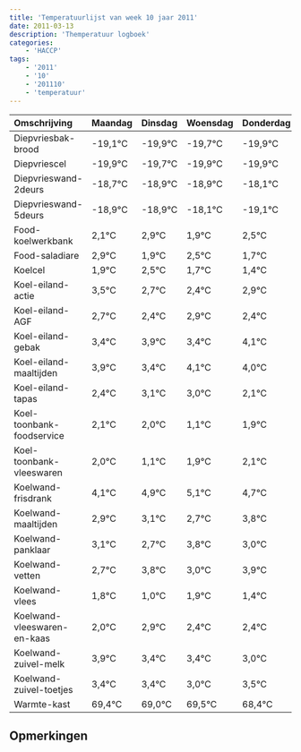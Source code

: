 ```yaml
---
title: 'Temperatuurlijst van week 10 jaar 2011'
date: 2011-03-13
description: 'Themperatuur logboek'
categories:
    - 'HACCP'
tags:
    - '2011'
    - '10'
    - '201110'
    - 'temperatuur'
---
```

|Omschrijving|Maandag|Dinsdag|Woensdag|Donderdag|Vrijdag|Zaterdag|Zondag|
|:---|:---|:---|:---|:---|:---|:---|:---|
|Diepvriesbak-brood|-19,1°C|-19,9°C|-19,7°C|-19,9°C|-19,9°C|-19,1°C|-20,1°C|
|Diepvriescel|-19,9°C|-19,7°C|-19,9°C|-19,9°C|-19,1°C|-20,1°C|-19,5°C|
|Diepvrieswand-2deurs|-18,7°C|-18,9°C|-18,9°C|-18,1°C|-19,1°C|-18,5°C|-19,3°C|
|Diepvrieswand-5deurs|-18,9°C|-18,9°C|-18,1°C|-19,1°C|-18,5°C|-19,3°C|-19,6°C|
|Food-koelwerkbank|2,1°C|2,9°C|1,9°C|2,5°C|1,7°C|1,4°C|1,9°C|
|Food-saladiare|2,9°C|1,9°C|2,5°C|1,7°C|1,4°C|1,9°C|1,4°C|
|Koelcel|1,9°C|2,5°C|1,7°C|1,4°C|1,9°C|1,4°C|2,1°C|
|Koel-eiland-actie|3,5°C|2,7°C|2,4°C|2,9°C|2,4°C|3,1°C|3,0°C|
|Koel-eiland-AGF|2,7°C|2,4°C|2,9°C|2,4°C|3,1°C|3,0°C|2,1°C|
|Koel-eiland-gebak|3,4°C|3,9°C|3,4°C|4,1°C|4,0°C|3,1°C|3,9°C|
|Koel-eiland-maaltijden|3,9°C|3,4°C|4,1°C|4,0°C|3,1°C|3,9°C|4,1°C|
|Koel-eiland-tapas|2,4°C|3,1°C|3,0°C|2,1°C|2,9°C|3,1°C|2,7°C|
|Koel-toonbank-foodservice|2,1°C|2,0°C|1,1°C|1,9°C|2,1°C|1,7°C|2,8°C|
|Koel-toonbank-vleeswaren|2,0°C|1,1°C|1,9°C|2,1°C|1,7°C|2,8°C|2,0°C|
|Koelwand-frisdrank|4,1°C|4,9°C|5,1°C|4,7°C|5,8°C|5,0°C|5,9°C|
|Koelwand-maaltijden|2,9°C|3,1°C|2,7°C|3,8°C|3,0°C|3,9°C|3,4°C|
|Koelwand-panklaar|3,1°C|2,7°C|3,8°C|3,0°C|3,9°C|3,4°C|3,4°C|
|Koelwand-vetten|2,7°C|3,8°C|3,0°C|3,9°C|3,4°C|3,4°C|3,0°C|
|Koelwand-vlees|1,8°C|1,0°C|1,9°C|1,4°C|1,4°C|1,0°C|1,5°C|
|Koelwand-vleeswaren-en-kaas|2,0°C|2,9°C|2,4°C|2,4°C|2,0°C|2,5°C|1,4°C|
|Koelwand-zuivel-melk|3,9°C|3,4°C|3,4°C|3,0°C|3,5°C|2,4°C|3,0°C|
|Koelwand-zuivel-toetjes|3,4°C|3,4°C|3,0°C|3,5°C|2,4°C|3,0°C|2,7°C|
|Warmte-kast|69,4°C|69,0°C|69,5°C|68,4°C|69,0°C|68,7°C|68,6°C|

## Opmerkingen



